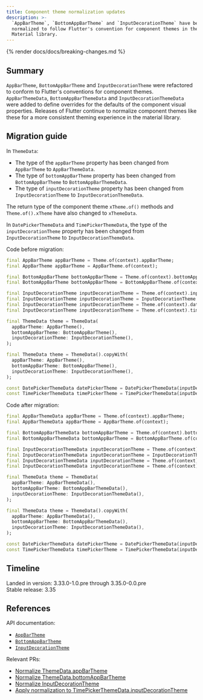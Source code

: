 ```yaml
---
title: Component theme normalization updates
description: >-
  `AppBarTheme`, `BottomAppBarTheme` and `InputDecorationTheme` have been
  normalized to follow Flutter's convention for component themes in the
  Material library.
---
```


{% render docs/docs/breaking-changes.md %}

## Summary

`AppBarTheme`, `BottomAppBarTheme` and `InputDecorationTheme` were refactored
to conform to Flutter's conventions for component themes.
`AppBarThemeData`, `BottomAppBarThemeData` and `InputDecorationThemeData` were
added to define overrides for the defaults of the component visual properties.
Releases of Flutter continue to normalize component themes like these for
a more consistent theming experience in the material library.

## Migration guide

In `ThemeData`:
- The type of the `appBarTheme` property has been
  changed from `AppBarTheme` to `AppBarThemeData`.
- The type of `bottomAppBarTheme` property has been
  changed from `BottomAppBarTheme` to `BottomAppBarThemeData`.
- The type of `inputDecorationTheme` property has been
  changed from `InputDecorationTheme` to `InputDecorationThemeData`.

The return type of the component theme `xTheme.of()` methods and
`Theme.of().xTheme` have also changed to `xThemeData`.

In `DatePickerThemeData` and `TimePickerThemeData`, the type of the
`inputDecorationTheme` property has been changed from `InputDecorationTheme`
to `InputDecorationThemeData`.

Code before migration:

```dart
final AppBarTheme appBarTheme = Theme.of(context).appBarTheme;
final AppBarTheme appBarTheme = AppBarTheme.of(context);

final BottomAppBarTheme bottomAppBarTheme = Theme.of(context).bottomAppBarTheme;
final BottomAppBarTheme bottomAppBarTheme = BottomAppBarTheme.of(context);

final InputDecorationTheme inputDecorationTheme = Theme.of(context).inputDecorationTheme;
final InputDecorationTheme inputDecorationTheme = InputDecorationTheme.of(context);
final InputDecorationTheme inputDecorationTheme = Theme.of(context).datePickerTheme.inputDecorationTheme;
final InputDecorationTheme inputDecorationTheme = Theme.of(context).timePickerTheme.inputDecorationTheme;
```

```dart
final ThemeData theme = ThemeData(
  appBarTheme: AppBarTheme(),
  bottomAppBarTheme: BottomAppBarTheme(),
  inputDecorationTheme: InputDecorationTheme(),
);

final ThemeData theme = ThemeData().copyWith(
  appBarTheme: AppBarTheme(),
  bottomAppBarTheme: BottomAppBarTheme(),
  inputDecorationTheme: InputDecorationTheme(),
);

const DatePickerThemeData datePickerTheme = DatePickerThemeData(inputDecorationTheme: InputDecorationTheme());
const TimePickerThemeData timePickerTheme = TimePickerThemeData(inputDecorationTheme: InputDecorationTheme());
```

Code after migration:

```dart
final AppBarThemeData appBarTheme = Theme.of(context).appBarTheme;
final AppBarThemeData appBarTheme = AppBarTheme.of(context);

final BottomAppBarThemeData bottomAppBarTheme = Theme.of(context).bottomAppBarTheme;
final BottomAppBarThemeData bottomAppBarTheme = BottomAppBarTheme.of(context);

final InputDecorationThemeData inputDecorationTheme = Theme.of(context).inputDecorationTheme;
final InputDecorationThemeData inputDecorationTheme = InputDecorationTheme.of(context);
final InputDecorationThemeData inputDecorationTheme = Theme.of(context).datePickerTheme.inputDecorationTheme;
final InputDecorationThemeData inputDecorationTheme = Theme.of(context).timePickerTheme.inputDecorationTheme;
```

```dart
final ThemeData theme = ThemeData(
  appBarTheme: AppBarThemeData(),
  bottomAppBarTheme: BottomAppBarThemeData(),
  inputDecorationTheme: InputDecorationThemeData(),
);

final ThemeData theme = ThemeData().copyWith(
  appBarTheme: AppBarThemeData(),
  bottomAppBarTheme: BottomAppBarThemeData(),
  inputDecorationTheme: InputDecorationThemeData(),
);

const DatePickerThemeData datePickerTheme = DatePickerThemeData(inputDecorationTheme: InputDecorationThemeData());
const TimePickerThemeData timePickerTheme = TimePickerThemeData(inputDecorationTheme: InputDecorationThemeData());
```

## Timeline

Landed in version: 3.33.0-1.0.pre through 3.35.0-0.0.pre<br>
Stable release: 3.35

## References

API documentation:

* [`AppBarTheme`][]
* [`BottomAppBarTheme`][]
* [`InputDecorationTheme`][]

Relevant PRs:

* [Normalize ThemeData.appBarTheme][]
* [Normalize ThemeData.bottomAppBarTheme][]
* [Normalize InputDecorationTheme][]
* [Apply normalization to TimePickerThemeData.inputDecorationTheme][]

[`AppBarTheme`]: {{site.api}}/flutter/material/AppBarTheme-class.html
[Normalize ThemeData.appBarTheme]: {{site.repo.flutter}}/pull/169130
[`BottomAppBarTheme`]: {{site.api}}/flutter/material/BottomAppBarTheme-class.html
[Normalize ThemeData.bottomAppBarTheme]: {{site.repo.flutter}}/pull/168586
[`InputDecorationTheme`]: {{site.api}}/flutter/material/InputDecorationTheme-class.html
[Normalize InputDecorationTheme]: {{site.repo.flutter}}/pull/168981
[Apply normalization to TimePickerThemeData.inputDecorationTheme]: {{site.repo.flutter}}/pull/171584

